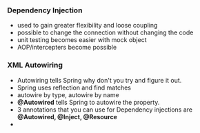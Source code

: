 ### Dependency Injection
 - used to gain greater flexibility and loose coupling
 - possible to change the connection without changing the code
 - unit testing becomes easier with mock object
 - AOP/intercepters become possible
 
 ### XML Autowiring
 - Autowiring tells Spring why don't you try and figure it out.
 - Spring uses reflection and find matches
 - autowire by type, autowire by name
 - **@Autowired** tells Spring to autowire the property.
 - 3 annotations that you can use for Dependency injections are **@Autowired, @Inject, @Resource**
 -  
